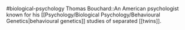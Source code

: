 #biological-psychology 
Thomas Bouchard::An American psychologist known for his [[Psychology/Biological Psychology/Behavioural Genetics|behavioural genetics]] studies of separated [[twins]]. 